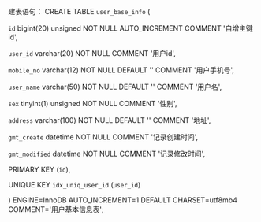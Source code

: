 建表语句：
CREATE TABLE `user_base_info` (

  `id` bigint(20) unsigned NOT NULL AUTO_INCREMENT COMMENT '自增主键id',

  `user_id` varchar(20) NOT NULL COMMENT '用户id',

  `mobile_no` varchar(12) NOT NULL DEFAULT '' COMMENT '用户手机号',

  `user_name` varchar(50) NOT NULL DEFAULT '' COMMENT '用户名',

  `sex` tinyint(1) unsigned NOT NULL COMMENT '性别',

  `address` varchar(100) NOT NULL DEFAULT '' COMMENT '地址',

  `gmt_create` datetime NOT NULL COMMENT '记录创建时间',

  `gmt_modified` datetime NOT NULL COMMENT '记录修改时间',

  PRIMARY KEY (`id`),

  UNIQUE KEY `idx_uniq_user_id` (`user_id`)

) ENGINE=InnoDB AUTO_INCREMENT=1 DEFAULT CHARSET=utf8mb4 COMMENT='用户基本信息表';